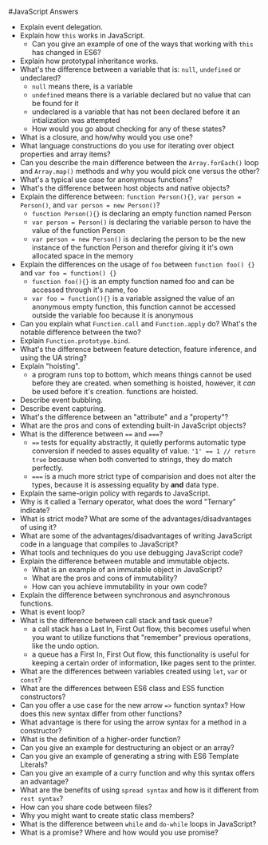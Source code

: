 #JavaScript Answers


* Explain event delegation.
* Explain how `this` works in JavaScript.
  * Can you give an example of one of the ways that working with `this` has changed in ES6?
* Explain how prototypal inheritance works.
* What's the difference between a variable that is: `null`, `undefined` or undeclared?
    - `null` means there, is a variable 
    - `undefined` means there is a variable declared but no value that can be found for it
    - undeclared is a variable that has not been declared before it an intialization was attempted 
  * How would you go about checking for any of these states?
* What is a closure, and how/why would you use one?
* What language constructions do you use for iterating over object properties and array items?
* Can you describe the main difference between the `Array.forEach()` loop and `Array.map()` methods and why you would pick one versus the other?
* What's a typical use case for anonymous functions?
* What's the difference between host objects and native objects?
* Explain the difference between: `function Person(){}`, `var person = Person()`, and `var person = new Person()`?
    - `function Person(){}` is declaring an empty function named Person
    - `var person = Person()` is declaring the variable person to have the value of the function Person
    - `var person = new Person()` is declaring the person to be the new instance of the function Person and therefor 
    giving it it's own allocated space in the memory
* Explain the differences on the usage of `foo` between `function foo() {}` and `var foo = function() {}`
    - `function foo(){}` is an empty function named foo and can be accessed through it's name, foo
    - `var foo = function(){}` is a variable assigned the value of an anonymous empty function, this function cannot be 
    accessed outside the variable foo because it is anonymous
* Can you explain what `Function.call` and `Function.apply` do? What's the notable difference between the two?
* Explain `Function.prototype.bind`.
* What's the difference between feature detection, feature inference, and using the UA string?
* Explain "hoisting".
    - a program runs top to bottom, which means things cannot be used before they are created. when something is hoisted,
    however, it *can* be used before it's creation. functions are hoisted. 
* Describe event bubbling.
* Describe event capturing.
* What's the difference between an "attribute" and a "property"?
* What are the pros and cons of extending built-in JavaScript objects?
* What is the difference between `==` and `===`?
    - `==` tests for equality abstractly, it quietly performs automatic type conversion if needed to asses equality 
    of value. `'1' == 1 // return true` because when both converted to strings, they do match perfectly.
    - `===` is a much more strict type of comparision and does not alter the types, because it is assessing equality by 
    **and** data type.
* Explain the same-origin policy with regards to JavaScript.
* Why is it called a Ternary operator, what does the word "Ternary" indicate?
* What is strict mode? What are some of the advantages/disadvantages of using it?
* What are some of the advantages/disadvantages of writing JavaScript code in a language that compiles to JavaScript?
* What tools and techniques do you use debugging JavaScript code?
* Explain the difference between mutable and immutable objects.
  * What is an example of an immutable object in JavaScript?
  * What are the pros and cons of immutability?
  * How can you achieve immutability in your own code?
* Explain the difference between synchronous and asynchronous functions.
* What is event loop?
* What is the difference between call stack and task queue?
    - a call stack has a Last In, First Out flow, this becomes useful when you want to utilize functions that "remember"
    previous operations, like the undo option.
    - a queue has a First In, First Out flow, this functionality is useful for keeping a certain order of information, 
    like pages sent to the printer.
* What are the differences between variables created using `let`, `var` or `const`?
* What are the differences between ES6 class and ES5 function constructors?
* Can you offer a use case for the new arrow `=>` function syntax? How does this new syntax differ from other functions?
* What advantage is there for using the arrow syntax for a method in a constructor?
* What is the definition of a higher-order function?
* Can you give an example for destructuring an object or an array?
* Can you give an example of generating a string with ES6 Template Literals?
* Can you give an example of a curry function and why this syntax offers an advantage?
* What are the benefits of using `spread syntax` and how is it different from `rest syntax`?
* How can you share code between files?
* Why you might want to create static class members?
* What is the difference between `while` and `do-while` loops in JavaScript?
* What is a promise? Where and how would you use promise?
